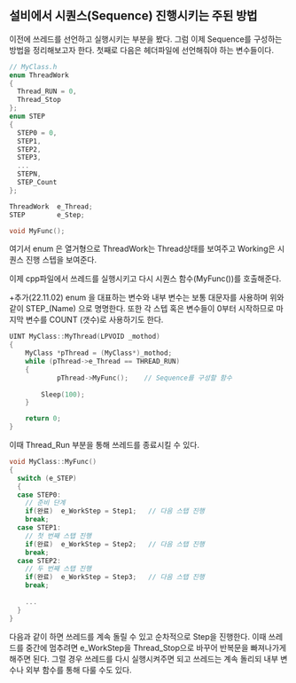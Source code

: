 ## 설비에서 시퀀스(Sequence) 진행시키는 주된 방법

이전에 쓰레드를 선언하고 실행시키는 부분을 봤다.
그럼 이제 Sequence를 구성하는 방법을 정리해보고자 한다.
첫째로 다음은 헤더파일에 선언해줘야 하는 변수들이다.

```cpp
// MyClass.h
enum ThreadWork
{
  Thread_RUN = 0,
  Thread_Stop
};
enum STEP
{
  STEP0 = 0,
  STEP1,
  STEP2,
  STEP3,
  ...
  STEPN,
  STEP_Count
};

ThreadWork	e_Thread;
STEP		e_Step;

void MyFunc();
```

여기서 enum 은 열거형으로 ThreadWork는 Thread상태를 보여주고 Working은 시퀀스 진행 스텝을 보여준다.

이제 cpp파일에서 쓰레드를 실행시키고 다시 시퀀스 함수(MyFunc())를 호출해준다.

+추가(22.11.02)
enum 을 대표하는 변수와 내부 변수는 보통 대문자를 사용하며 위와 같이 STEP_(Name) 으로 명명한다.
또한 각 스텝 혹은 변수들이 0부터 시작하므로 마지막 변수를 COUNT (갯수)로 사용하기도 한다.

```cpp
UINT MyClass::MyThread(LPVOID _mothod)
{
	MyClass *pThread = (MyClass*)_mothod;
	while (pThread->e_Thread == THREAD_RUN)
	{
    		pThread->MyFunc();    // Sequence를 구성할 함수
  
		Sleep(100);
	}

	return 0;
}
```

이때 Thread_Run 부분을 통해 쓰레드를 종료시킬 수 있다.

```cpp
void MyClass::MyFunc()
{
  switch (e_STEP)
  {
  case STEP0:
    // 준비 단계
    if(완료)  e_WorkStep = Step1;   // 다음 스탭 진행
    break;
  case STEP1:
    // 첫 번째 스탭 진행
    if(완료)  e_WorkStep = Step2;   // 다음 스탭 진행
    break;
  case STEP2:
    // 두 번째 스탭 진행
    if(완료)  e_WorkStep = Step3;   // 다음 스탭 진행
    break;
    
    ...
  }
}
```

다음과 같이 하면 쓰레드를 계속 돌릴 수 있고 순차적으로 Step을 진행한다.
이때 쓰레드를 중간에 멈추려면 e_WorkStep을 Thread_Stop으로 바꾸어 반복문을 빠져나가게 해주면 된다.
그럴 경우 쓰레드를 다시 실행시켜주면 되고 쓰레드는 계속 돌리되 내부 변수나 외부 함수를 통해 다룰 수도 있다.
